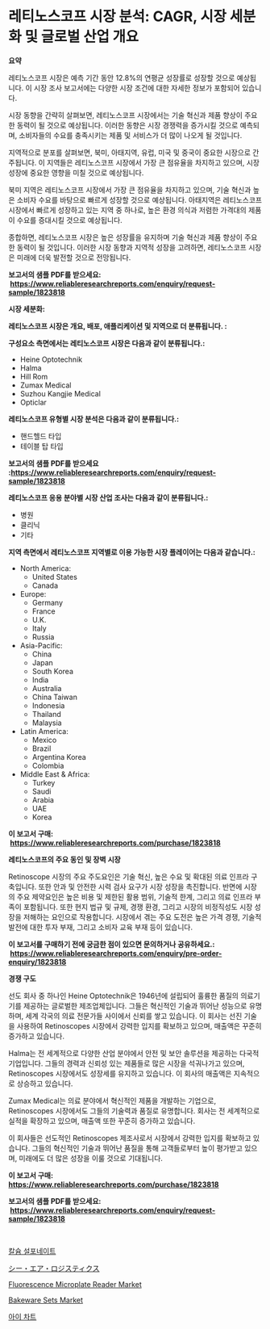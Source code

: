 <p><h1>레티노스코프 시장 분석: CAGR, 시장 세분화 및 글로벌 산업 개요</h1></p><p><strong>요약</strong></p>
<p><p>레티노스코프 시장은 예측 기간 동안 12.8%의 연평균 성장률로 성장할 것으로 예상됩니다. 이 시장 조사 보고서에는 다양한 시장 조건에 대한 자세한 정보가 포함되어 있습니다.</p><p>시장 동향을 간략히 살펴보면, 레티노스코프 시장에서는 기술 혁신과 제품 향상이 주요한 동력이 될 것으로 예상됩니다. 이러한 동향은 시장 경쟁력을 증가시킬 것으로 예측되며, 소비자들의 수요를 충족시키는 제품 및 서비스가 더 많이 나오게 될 것입니다.</p><p>지역적으로 분포를 살펴보면, 북미, 아태지역, 유럽, 미국 및 중국이 중요한 시장으로 간주됩니다. 이 지역들은 레티노스코프 시장에서 가장 큰 점유율을 차지하고 있으며, 시장 성장에 중요한 영향을 미칠 것으로 예상됩니다.</p><p>북미 지역은 레티노스코프 시장에서 가장 큰 점유율을 차지하고 있으며, 기술 혁신과 높은 소비자 수요를 바탕으로 빠르게 성장할 것으로 예상됩니다. 아태지역은 레티노스코프 시장에서 빠르게 성장하고 있는 지역 중 하나로, 높은 환경 의식과 저렴한 가격대의 제품이 수요를 증대시킬 것으로 예상됩니다.</p><p>종합하면, 레티노스코프 시장은 높은 성장률을 유지하며 기술 혁신과 제품 향상이 주요한 동력이 될 것입니다. 이러한 시장 동향과 지역적 성장을 고려하면, 레티노스코프 시장은 미래에 더욱 발전할 것으로 전망됩니다.</p></p>
<p><strong>보고서의 샘플 PDF를 받으세요: &nbsp;<a href="https://www.reliableresearchreports.com/enquiry/request-sample/1823818">https://www.reliableresearchreports.com/enquiry/request-sample/1823818</a></strong></p>
<p><strong>시장 세분화:</strong></p>
<p><strong> 레티노스코프 시장은 개요, 배포, 애플리케이션 및 지역으로 더 분류됩니다. :</strong></p>
<p><strong>구성요소 측면에서는 레티노스코프 시장은 다음과 같이 분류됩니다.:</strong></p>
<p><ul><li>Heine Optotechnik</li><li>Halma</li><li>Hill Rom</li><li>Zumax Medical</li><li>Suzhou Kangjie Medical</li><li>Opticlar</li></ul></p>
<p><strong> 레티노스코프 유형별 시장 분석은 다음과 같이 분류됩니다.:</strong></p>
<p><ul><li>핸드헬드 타입</li><li>테이블 탑 타입</li></ul></p>
<p><strong>보고서의 샘플 PDF를 받으세요 :<a href="https://www.reliableresearchreports.com/enquiry/request-sample/1823818">https://www.reliableresearchreports.com/enquiry/request-sample/1823818</a></strong></p>
<p><strong> 레티노스코프 응용 분야별 시장 산업 조사는 다음과 같이 분류됩니다.:</strong></p>
<p><ul><li>병원</li><li>클리닉</li><li>기타</li></ul></p>
<p><strong>지역 측면에서 레티노스코프 지역별로 이용 가능한 시장 플레이어는 다음과 같습니다.:</strong></p>
<p><ul>
    <li>
        North America:
        <ul>
            <li>United States</li>
            <li>Canada</li>
        </ul>
    </li>
    <li>
        Europe:
        <ul>
            <li>Germany</li>
            <li>France</li>
            <li>U.K.</li>
            <li>Italy</li>
            <li>Russia</li>
        </ul>
    </li>
    <li>
        Asia-Pacific:
        <ul>
            <li>China</li>
            <li>Japan</li>
            <li>South Korea</li>
            <li>India</li>
            <li>Australia</li>
            <li>China Taiwan</li>
            <li>Indonesia</li>
            <li>Thailand</li>
            <li>Malaysia</li>
        </ul>
    </li>
    <li>
        Latin America:
        <ul>
            <li>Mexico</li>
            <li>Brazil</li>
            <li>Argentina Korea</li>
            <li>Colombia</li>
        </ul>
    </li>
    <li>
        Middle East & Africa:
        <ul>
            <li>Turkey</li>
            <li>Saudi</li>
            <li>Arabia</li>
            <li>UAE</li>
            <li>Korea</li>
        </ul>
    </li>
    </ul></p>
<p><strong>이 보고서 구매: &nbsp;<a href="https://www.reliableresearchreports.com/purchase/1823818">https://www.reliableresearchreports.com/purchase/1823818</a></strong></p>
<p><strong>레티노스코프의 주요 동인 및 장벽 시장</strong></p>
<p><p>Retinoscope 시장의 주요 주도요인은 기술 혁신, 높은 수요 및 확대된 의료 인프라 구축입니다. 또한 안과 및 안전한 시력 검사 요구가 시장 성장을 촉진합니다. 반면에 시장의 주요 제약요인은 높은 비용 및 제한된 활용 범위, 기술적 한계, 그리고 의료 인프라 부족이 포함됩니다. 또한 현지 법규 및 규제, 경쟁 환경, 그리고 시장의 비정직성도 시장 성장을 저해하는 요인으로 작용합니다. 시장에서 겪는 주요 도전은 높은 가격 경쟁, 기술적 발전에 대한 투자 부재, 그리고 소비자 교육 부재 등이 있습니다.</p></p>
<p><strong>이 보고서를 구매하기 전에 궁금한 점이 있으면 문의하거나 공유하세요.: &nbsp;<a href="https://www.reliableresearchreports.com/enquiry/pre-order-enquiry/1823818">https://www.reliableresearchreports.com/enquiry/pre-order-enquiry/1823818</a></strong></p>
<p><strong>경쟁 구도</strong></p>
<p><p>선도 회사 중 하나인 Heine Optotechnik은 1946년에 설립되어 훌륭한 품질의 의료기기를 제공하는 글로벌한 제조업체입니다. 그들은 혁신적인 기술과 뛰어난 성능으로 유명하며, 세계 각국의 의료 전문가들 사이에서 신뢰를 쌓고 있습니다. 이 회사는 선진 기술을 사용하여 Retinoscopes 시장에서 강력한 입지를 확보하고 있으며, 매출액은 꾸준히 증가하고 있습니다.</p><p>Halma는 전 세계적으로 다양한 산업 분야에서 안전 및 보안 솔루션을 제공하는 다국적 기업입니다. 그들의 경력과 신뢰성 있는 제품들로 많은 시장을 석궈나가고 있으며, Retinoscopes 시장에서도 성장세를 유지하고 있습니다. 이 회사의 매출액은 지속적으로 상승하고 있습니다.</p><p>Zumax Medical는 의료 분야에서 혁신적인 제품을 개발하는 기업으로, Retinoscopes 시장에서도 그들의 기술력과 품질로 유명합니다. 회사는 전 세계적으로 실적을 확장하고 있으며, 매출액 또한 꾸준히 증가하고 있습니다.</p><p>이 회사들은 선도적인 Retinoscopes 제조사로서 시장에서 강력한 입지를 확보하고 있습니다. 그들의 혁신적인 기술과 뛰어난 품질을 통해 고객들로부터 높이 평가받고 있으며, 미래에도 더 많은 성장을 이룰 것으로 기대됩니다.</p></p>
<p><strong>이 보고서 구매: &nbsp; <a href="https://www.reliableresearchreports.com/purchase/1823818">https://www.reliableresearchreports.com/purchase/1823818</a></strong></p>
<p><strong>보고서의 샘플 PDF를 받으세요: &nbsp;<a href="https://www.reliableresearchreports.com/enquiry/request-sample/1823818">https://www.reliableresearchreports.com/enquiry/request-sample/1823818</a></strong><strong></strong></p>
<p>&nbsp;</p>
<p><p><a href="https://github.com/oajzkywllm460/Market-Research-Report-List-1/blob/main/60127104743.md">칼슘 설포네이트</a></p><p><a href="https://github.com/cbigkbh02719/Market-Research-Report-List-1/blob/main/18438755171.md">シー・エア・ロジスティクス</a></p><p><a href="https://view.publitas.com/reportprime-1/fluorescence-microplate-reader-market-size-growth-outlook-from-2024-to-2031-projecting-at-markets-trends-analysis-by-application-regional-outlook-and-revenue/">Fluorescence Microplate Reader Market</a></p><p><a href="https://github.com/CliffMedina6/Market-Research-Report-List-4/blob/main/bakeware-sets-market.md">Bakeware Sets Market</a></p><p><a href="https://github.com/vsr06p4p49/Market-Research-Report-List-1/blob/main/44281564744.md">아이 차트</a></p></p>